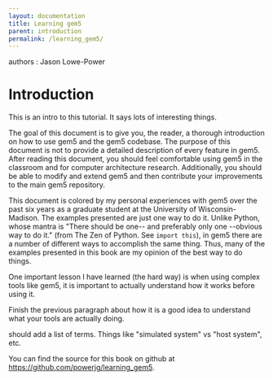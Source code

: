 ```yaml
---
layout: documentation
title: Learning gem5
parent: introduction
permalink: /learning_gem5/
---
```

authors
:   Jason Lowe-Power


Introduction
============

This is an intro to this tutorial. It says lots of interesting things.

The goal of this document is to give you, the reader, a thorough
introduction on how to use gem5 and the gem5 codebase. The purpose of
this document is not to provide a detailed description of every feature
in gem5. After reading this document, you should feel comfortable using
gem5 in the classroom and for computer architecture research.
Additionally, you should be able to modify and extend gem5 and then
contribute your improvements to the main gem5 repository.

This document is colored by my personal experiences with gem5 over the
past six years as a graduate student at the University of
Wisconsin-Madison. The examples presented are just one way to do it.
Unlike Python, whose mantra is "There should be one-- and preferably
only one --obvious way to do it." (from The Zen of Python. See
`import this`), in gem5 there are a number of different ways to
accomplish the same thing. Thus, many of the examples presented in this
book are my opinion of the best way to do things.

One important lesson I have learned (the hard way) is when using complex
tools like gem5, it is important to actually understand how it works
before using it.

Finish the previous paragraph about how it is a good idea to understand
what your tools are actually doing.

should add a list of terms. Things like "simulated system" vs "host
system", etc.

You can find the source for this book on github at
<https://github.com/powerjg/learning_gem5>.
